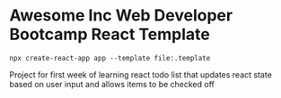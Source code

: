 # Awesome Inc Web Developer Bootcamp React Template
```
npx create-react-app app --template file:.template
```


Project for first week of learning react
todo list that updates react state based on user input and allows items to be checked off
